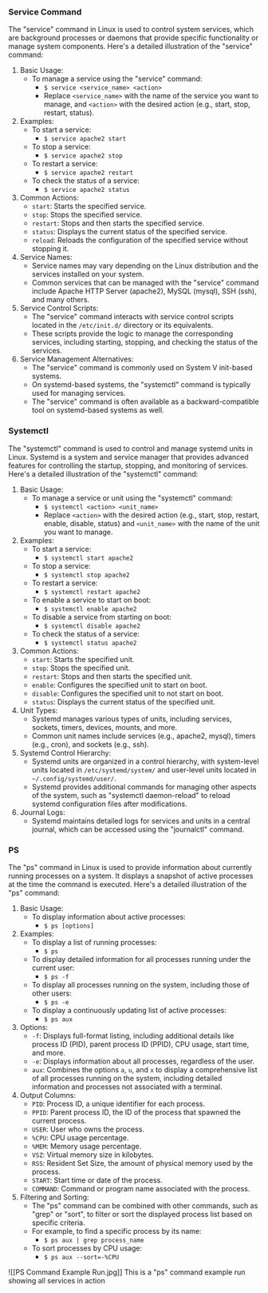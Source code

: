 ### Service Command
The "service" command in Linux is used to control system services, which are background processes or daemons that provide specific functionality or manage system components. Here's a detailed illustration of the "service" command:

1. Basic Usage:
	- To manage a service using the "service" command:
		- `$ service <service_name> <action>`
		- Replace `<service_name>` with the name of the service you want to manage, and `<action>` with the desired action (e.g., start, stop, restart, status).
2. Examples: 
	- To start a service:
		- `$ service apache2 start`
	- To stop a service:
		- `$ service apache2 stop`
	- To restart a service:
		- `$ service apache2 restart`
	- To check the status of a service:
		- `$ service apache2 status`
3. Common Actions:
	- `start`: Starts the specified service.
	- `stop`: Stops the specified service.
	- `restart`: Stops and then starts the specified service.
	- `status`: Displays the current status of the specified service.
	- `reload`: Reloads the configuration of the specified service without stopping it.
4. Service Names:
	- Service names may vary depending on the Linux distribution and the services installed on your system.
	- Common services that can be managed with the "service" command include Apache HTTP Server (apache2), MySQL (mysql), SSH (ssh), and many others.
5. Service Control Scripts:
	- The "service" command interacts with service control scripts located in the `/etc/init.d/` directory or its equivalents.
	- These scripts provide the logic to manage the corresponding services, including starting, stopping, and checking the status of the services.
6. Service Management Alternatives:
	- The "service" command is commonly used on System V init-based systems.
	- On systemd-based systems, the "systemctl" command is typically used for managing services.
	- The "service" command is often available as a backward-compatible tool on systemd-based systems as well.

### Systemctl
The "systemctl" command is used to control and manage systemd units in Linux. Systemd is a system and service manager that provides advanced features for controlling the startup, stopping, and monitoring of services. Here's a detailed illustration of the "systemctl" command:

1. Basic Usage:
	- To manage a service or unit using the "systemctl" command:
		- `$ systemctl <action> <unit_name>`
		- Replace `<action>` with the desired action (e.g., start, stop, restart, enable, disable, status) and `<unit_name>` with the name of the unit you want to manage.
2. Examples: 
	- To start a service:
		- `$ systemctl start apache2`
	- To stop a service:
		- `$ systemctl stop apache2`
	- To restart a service:
		- `$ systemctl restart apache2`
	- To enable a service to start on boot:
		- `$ systemctl enable apache2`
	- To disable a service from starting on boot:
		- `$ systemctl disable apache2`
	- To check the status of a service:
		- `$ systemctl status apache2`
3. Common Actions:
	- `start`: Starts the specified unit.
	- `stop`: Stops the specified unit.
	- `restart`: Stops and then starts the specified unit.
	- `enable`: Configures the specified unit to start on boot.
	- `disable`: Configures the specified unit to not start on boot.
	- `status`: Displays the current status of the specified unit.
4. Unit Types:
	- Systemd manages various types of units, including services, sockets, timers, devices, mounts, and more.
	- Common unit names include services (e.g., apache2, mysql), timers (e.g., cron), and sockets (e.g., ssh).
5. Systemd Control Hierarchy:
	- Systemd units are organized in a control hierarchy, with system-level units located in `/etc/systemd/system/` and user-level units located in `~/.config/systemd/user/`.
	- Systemd provides additional commands for managing other aspects of the system, such as "systemctl daemon-reload" to reload systemd configuration files after modifications.
6. Journal Logs: 
	- Systemd maintains detailed logs for services and units in a central journal, which can be accessed using the "journalctl" command.

### PS
The "ps" command in Linux is used to provide information about currently running processes on a system. It displays a snapshot of active processes at the time the command is executed. Here's a detailed illustration of the "ps" command:

1. Basic Usage:
	- To display information about active processes:
		- `$ ps [options]`
2. Examples: 
	- To display a list of running processes:
		- `$ ps`
	- To display detailed information for all processes running under the current user:
		- `$ ps -f`
	- To display all processes running on the system, including those of other users:
		- `$ ps -e`
	- To display a continuously updating list of active processes:
		- `$ ps aux`
3. Options:
	- `-f`: Displays full-format listing, including additional details like process ID (PID), parent process ID (PPID), CPU usage, start time, and more.
	- `-e`: Displays information about all processes, regardless of the user.
	- `aux`: Combines the options `a`, `u`, and `x` to display a comprehensive list of all processes running on the system, including detailed information and processes not associated with a terminal.
4. Output Columns: 
	- `PID`: Process ID, a unique identifier for each process.
	- `PPID`: Parent process ID, the ID of the process that spawned the current process.
	- `USER`: User who owns the process.
	- `%CPU`: CPU usage percentage.
	- `%MEM`: Memory usage percentage.
	- `VSZ`: Virtual memory size in kilobytes.
	- `RSS`: Resident Set Size, the amount of physical memory used by the process.
	- `START`: Start time or date of the process.
	- `COMMAND`: Command or program name associated with the process.
5. Filtering and Sorting:
	- The "ps" command can be combined with other commands, such as "grep" or "sort", to filter or sort the displayed process list based on specific criteria.
	- For example, to find a specific process by its name:
		- `$ ps aux | grep process_name`
	- To sort processes by CPU usage:
		- `$ ps aux --sort=-%CPU`

![[PS Command Example Run.jpg]]
This is a "ps" command example run showing all services in action